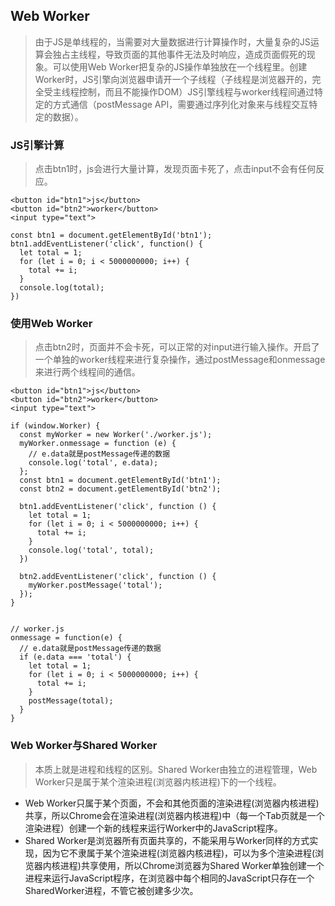 ## Web Worker
> 由于JS是单线程的，当需要对大量数据进行计算操作时，大量复杂的JS运算会独占主线程，导致页面的其他事件无法及时响应，造成页面假死的现象。可以使用Web Worker把复杂的JS操作单独放在一个线程里。创建Worker时，JS引擎向浏览器申请开一个子线程（子线程是浏览器开的，完全受主线程控制，而且不能操作DOM）JS引擎线程与worker线程间通过特定的方式通信（postMessage API，需要通过序列化对象来与线程交互特定的数据）。

### JS引擎计算
> 点击btn1时，js会进行大量计算，发现页面卡死了，点击input不会有任何反应。

```
<button id="btn1">js</button>
<button id="btn2">worker</button>
<input type="text">

const btn1 = document.getElementById('btn1');
btn1.addEventListener('click', function() {
  let total = 1;
  for (let i = 0; i < 5000000000; i++) {
    total += i;
  }
  console.log(total);
})
```
### 使用Web Worker
> 点击btn2时，页面并不会卡死，可以正常的对input进行输入操作。开启了一个单独的worker线程来进行复杂操作，通过postMessage和onmessage来进行两个线程间的通信。

```
<button id="btn1">js</button>
<button id="btn2">worker</button>
<input type="text">

if (window.Worker) {
  const myWorker = new Worker('./worker.js');
  myWorker.onmessage = function (e) {
    // e.data就是postMessage传递的数据
    console.log('total', e.data);
  };
  const btn1 = document.getElementById('btn1');
  const btn2 = document.getElementById('btn2');

  btn1.addEventListener('click', function () {
    let total = 1;
    for (let i = 0; i < 5000000000; i++) {
      total += i;
    }
    console.log('total', total);
  })

  btn2.addEventListener('click', function () {
    myWorker.postMessage('total');
  });
}


// worker.js
onmessage = function(e) {
  // e.data就是postMessage传递的数据
  if (e.data === 'total') {
    let total = 1;
    for (let i = 0; i < 5000000000; i++) {
      total += i;
    }
    postMessage(total);
  }
}
```
### Web Worker与Shared Worker
> 本质上就是进程和线程的区别。Shared Worker由独立的进程管理，Web Worker只是属于某个渲染进程(浏览器内核进程)下的一个线程。

- Web Worker只属于某个页面，不会和其他页面的渲染进程(浏览器内核进程)共享，所以Chrome会在渲染进程(浏览器内核进程)中（每一个Tab页就是一个渲染进程）创建一个新的线程来运行Worker中的JavaScript程序。
- Shared Worker是浏览器所有页面共享的，不能采用与Worker同样的方式实现，因为它不隶属于某个渲染进程(浏览器内核进程)，可以为多个渲染进程(浏览器内核进程)共享使用，所以Chrome浏览器为Shared Worker单独创建一个进程来运行JavaScript程序，在浏览器中每个相同的JavaScript只存在一个SharedWorker进程，不管它被创建多少次。
